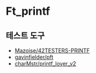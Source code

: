 # Ft_printf

## 테스트 도구

- [Mazoise/42TESTERS-PRINTF](https://github.com/Mazoise/42TESTERS-PRINTF)
- [gavinfielder/pft](https://github.com/gavinfielder/pft)
- [charMstr/printf_lover_v2](https://github.com/charMstr/printf_lover_v2)
